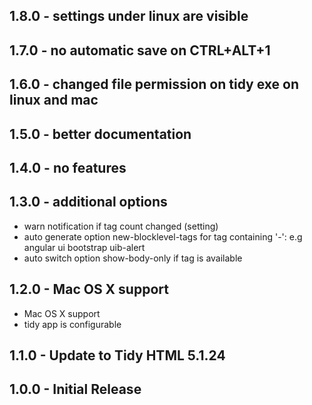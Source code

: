 ## 1.8.0 - settings under linux are visible

## 1.7.0 - no automatic save on CTRL+ALT+1

## 1.6.0 - changed file permission on tidy exe on linux and mac

## 1.5.0 - better documentation

## 1.4.0 - no features

## 1.3.0 - additional options
* warn notification if tag count changed (setting)
* auto generate option new-blocklevel-tags for tag containing '-': e.g angular ui bootstrap uib-alert
* auto switch option show-body-only if <body> tag is available

## 1.2.0 - Mac OS X support
* Mac OS X support
* tidy app is configurable

## 1.1.0 - Update to Tidy HTML 5.1.24

## 1.0.0 - Initial Release
